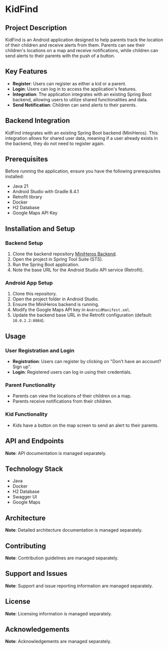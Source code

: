 # KidFind

## Project Description

KidFind is an Android application designed to help parents track the location of their children and receive alerts from them. Parents can see their children's locations on a map and receive notifications, while children can send alerts to their parents with the push of a button.

## Key Features

- **Register**: Users can register as either a kid or a parent.
- **Login**: Users can log in to access the application's features.
- **Integration**: The application integrates with an existing Spring Boot backend, allowing users to utilize shared functionalities and data.
- **Send Notification**: Children can send alerts to their parents.

## Backend Integration

KidFind integrates with an existing Spring Boot backend (MiniHeros). This integration allows for shared user data, meaning if a user already exists in the backend, they do not need to register again.

## Prerequisites

Before running the application, ensure you have the following prerequisites installed:

- Java 21
- Android Studio with Gradle 8.4.1
- Retrofit library
- Docker
- H2 Database
- Google Maps API Key

## Installation and Setup

### Backend Setup

1. Clone the backend repository [MiniHeros Backend](#).
2. Open the project in Spring Tool Suite (STS).
3. Run the Spring Boot application.
4. Note the base URL for the Android Studio API service (Retrofit).

### Android App Setup

1. Clone this repository.
2. Open the project folder in Android Studio.
3. Ensure the MiniHeros backend is running.
4. Modify the Google Maps API key in `AndroidManifest.xml`.
5. Update the backend base URL in the Retrofit configuration (default: `10.0.2.2:8084`).

## Usage

### User Registration and Login

- **Registration**: Users can register by clicking on "Don't have an account? Sign up".
- **Login**: Registered users can log in using their credentials.

### Parent Functionality

- Parents can view the locations of their children on a map.
- Parents receive notifications from their children.

### Kid Functionality

- Kids have a button on the map screen to send an alert to their parents.

## API and Endpoints

**Note**: API documentation is managed separately.

## Technology Stack

- Java
- Docker
- H2 Database
- Swagger UI
- Google Maps

## Architecture

**Note**: Detailed architecture documentation is managed separately.

## Contributing

**Note**: Contribution guidelines are managed separately.

## Support and Issues

**Note**: Support and issue reporting information are managed separately.

## License

**Note**: Licensing information is managed separately.

## Acknowledgements

**Note**: Acknowledgements are managed separately.
